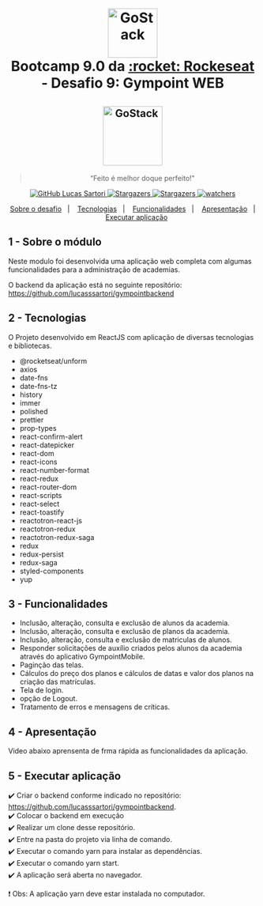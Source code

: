 <h1 align="center" >
  <img alt="GoStack" src="https://rocketseat-cdn.s3-sa-east-1.amazonaws.com/bootcamp-header.png" width="100px" /> <br />
  Bootcamp 9.0 da <a text-decoration="none" href="https://rocketseat.com.br">:rocket: Rockeseat</a> - Desafio 9: Gympoint WEB
</h1>
<h2 align="center">
    <img alt="GoStack" src="https://facebook.github.io/react-native/img/header_logo.svg" width="120px" />
</h2>

<blockquote align="center">“Feito é melhor doque perfeito!"</blockquote>

<p align="center">
  <a href="https://github.com/lucasssartori?tab=followers">
    <img alt="GitHub Lucas Sartori" src="https://img.shields.io/github/followers/lucasssartori?style=social">
  </a>

  <a href="https://github.com/lucasssartori/gympointweb/stargazers">
    <img alt="Stargazers" src="https://img.shields.io/github/stars/lucasssartori/gympointweb?style=social">
  </a>
  <a href="https://github.com/lucasssartori/gympointweb/forks/">
    <img alt="Stargazers" src="https://img.shields.io/github/forks/lucasssartori/gympointweb?style=social">
  </a>

  <a href="https://github.com/lucasssartori/gympointweb/watchers">
    <img alt="watchers" src="https://img.shields.io/github/watchers/lucasssartori/gympointweb?style=social">
  </a>
</p>

<p align="center">
  <a href="#1---sobre-o-módulo">Sobre o desafio</a>&nbsp;&nbsp;&nbsp;|&nbsp;&nbsp;&nbsp;
  <a href="#2---tecnologias">Tecnologias</a>&nbsp;&nbsp;&nbsp;|&nbsp;&nbsp;&nbsp;
  <a href="#3---funcionalidades">Funcionalidades</a>&nbsp;&nbsp;&nbsp;|&nbsp;&nbsp;&nbsp;
  <a href="#4---apresentação">Apresentação</a>&nbsp;&nbsp;&nbsp;|&nbsp;&nbsp;&nbsp;
  <a href="#5---executar-aplicação">Executar aplicação</a>
</p>

## 1 - Sobre o módulo

Neste modulo foi desenvolvida uma aplicação web completa com algumas funcionalidades para a administração de academias.

O backend da aplicação está no seguinte repositório: https://github.com/lucasssartori/gympointbackend

## 2 - Tecnologias

O Projeto desenvolvido em ReactJS com aplicação de diversas tecnologias e bibliotecas.

  - @rocketseat/unform
  - axios
  - date-fns
  - date-fns-tz
  - history
  - immer
  - polished
  - prettier
  - prop-types
  - react-confirm-alert
  - react-datepicker
  - react-dom
  - react-icons
  - react-number-format
  - react-redux
  - react-router-dom
  - react-scripts
  - react-select
  - react-toastify
  - reactotron-react-js
  - reactotron-redux
  - reactotron-redux-saga
  - redux
  - redux-persist
  - redux-saga
  - styled-components
  - yup

## 3 - Funcionalidades

  - Inclusão, alteração, consulta e exclusão de alunos da academia.
  - Inclusão, alteração, consulta e exclusão de planos da academia.
  - Inclusão, alteração, consulta e exclusão de matriculas de alunos.
  - Responder solicitações de auxílio criados pelos alunos da academia através do aplicativo GympointMobile.
  - Paginção das telas.
  - Cálculos do preço dos planos e cálculos de datas e valor dos planos na criação das matrículas.
  - Tela de login.
  - opção de Logout.
  - Tratamento de erros e mensagens de críticas.

## 4 - Apresentação

<p> Video abaixo aprensenta de frma rápida as funcionalidades da aplicação. </p>


## 5 - Executar aplicação

:heavy_check_mark: Criar o backend conforme indicado no repositório: https://github.com/lucasssartori/gympointbackend. <br />
:heavy_check_mark: Colocar o backend em execução <br />
:heavy_check_mark: Realizar um clone desse repositório. <br />
:heavy_check_mark: Entre na pasta do projeto via linha de comando. <br />
:heavy_check_mark: Executar o comando yarn para instalar as dependências. <br />
:heavy_check_mark: Executar o comando yarn start. <br />
:heavy_check_mark: A aplicação será aberta no navegador. <br />

:heavy_exclamation_mark: Obs: A aplicação yarn deve estar instalada no computador.
